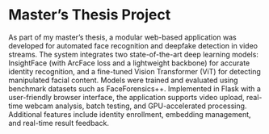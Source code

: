 # Master’s Thesis Project

As part of my master’s thesis, a modular web-based application was developed for automated face recognition and deepfake detection in video streams. The system integrates two state-of-the-art deep learning models: InsightFace (with ArcFace loss and a lightweight backbone) for accurate identity recognition, and a fine-tuned Vision Transformer (ViT) for detecting manipulated facial content. Models were trained and evaluated using benchmark datasets such as FaceForensics++. Implemented in Flask with a user-friendly browser interface, the application supports video upload, real-time webcam analysis, batch testing, and GPU-accelerated processing. Additional features include identity enrollment, embedding management, and real-time result feedback.
